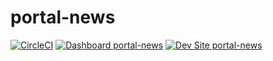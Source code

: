 # portal-news

[![CircleCI](https://circleci.com/gh/alonmoor/portal-news.svg?style=shield)](https://circleci.com/gh/alonmoor/portal-news)
[![Dashboard portal-news](https://img.shields.io/badge/dashboard-portal_news-yellow.svg)](https://dashboard.pantheon.io/sites/72968703-b0e8-4586-8b76-2de96182df36#dev/code)
[![Dev Site portal-news](https://img.shields.io/badge/site-portal_news-blue.svg)](http://dev-portal-news.pantheonsite.io/)